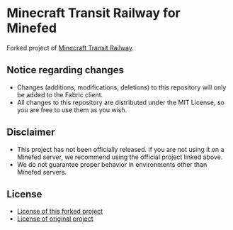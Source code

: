 # Minecraft Transit Railway for Minefed

Forked project of [Minecraft Transit Railway](https://github.com/Minecraft-Transit-Railway/Minecraft-Transit-Railway).

## Notice regarding changes
- Changes (additions, modifications, deletions) to this repository will only be added to the Fabric client.
- All changes to this repository are distributed under the MIT License, so you are free to use them as you wish.

## Disclaimer

- This project has not been officially released. if you are not using it on a Minefed server, we recommend using the official project linked above.
- We do not guarantee proper behavior in environments other than Minefed servers.

## License
- [License of this forked project](./LICENSE)
- [License of original project](./LICENSE_ORIGINAL)
